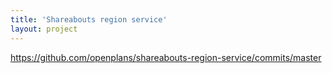 ```yaml
---
title: 'Shareabouts region service'
layout: project
---
```


https://github.com/openplans/shareabouts-region-service/commits/master